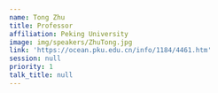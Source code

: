 ```yaml
---
name: Tong Zhu
title: Professor
affiliation: Peking University
image: img/speakers/ZhuTong.jpg
link: 'https://ocean.pku.edu.cn/info/1184/4461.htm'
session: null
priority: 1
talk_title: null
---
```














